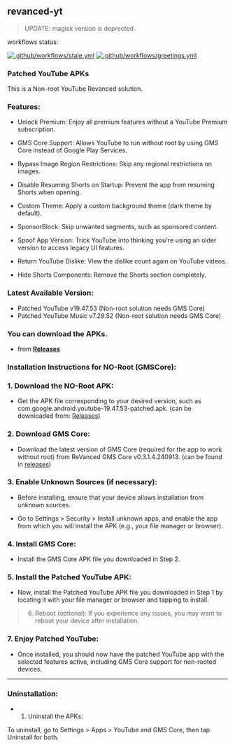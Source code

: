 ## revanced-yt

> UPDATE: magisk version is deprected.

workflows status:

[![.github/workflows/stale.yml](https://github.com/moxiu33/revanced-yt/actions/workflows/stale.yml/badge.svg)](https://github.com/moxiu33/revanced-yt/actions/workflows/stale.yml)
[![.github/workflows/greetings.yml](https://github.com/moxiu33/revanced-yt/actions/workflows/greetings.yml/badge.svg)](https://github.com/moxiu33/revanced-yt/actions/workflows/greetings.yml)

### Patched YouTube APKs

This is a Non-root YouTube Revanced solution.

### Features:

- Unlock Premium: Enjoy all premium features without a YouTube Premium subscription.

- GMS Core Support: Allows YouTube to run without root by using GMS Core instead of Google Play Services.

- Bypass Image Region Restrictions: Skip any regional restrictions on images.

- Disable Resuming Shorts on Startup: Prevent the app from resuming Shorts when opening.

- Custom Theme: Apply a custom background theme (dark theme by default).

- SponsorBlock: Skip unwanted segments, such as sponsored content.

- Spoof App Version: Trick YouTube into thinking you're using an older version to access legacy UI features.

- Return YouTube Dislike: View the dislike count again on YouTube videos.

- Hide Shorts Components: Remove the Shorts section completely.


### Latest Available Version:

- Patched YouTube v19.47.53 (Non-root solution needs GMS Core)
- Patched YouTube Music v7.29.52 (Non-root solution needs GMS Core)

### You can download the APKs.

- from **[Releases](https://github.com/moxiu33/revanced-yt/releases)**

### Installation Instructions for NO-Root (GMSCore):

### 1. Download the NO-Root APK:

- Get the APK file corresponding to your desired version, such as com.google.android.youtube-19.47.53-patched.apk. (can be downloaded from: [Releases](https://github.com/moxiu33/revanced-yt/releases))



### 2. Download GMS Core:

- Download the latest version of GMS Core (required for the app to work without root) from ReVanced GMS Core v0.3.1.4.240913. (can be found in [releases](https://github.com/moxiu33/revanced-yt/releases))



### 3. Enable Unknown Sources (if necessary):

- Before installing, ensure that your device allows installation from unknown sources.

- Go to Settings > Security > Install unknown apps, and enable the app from which you will install the APK (e.g., your file manager or browser).



### 4. Install GMS Core:

- Install the GMS Core APK file you downloaded in Step 2.



### 5. Install the Patched YouTube APK:

- Now, install the Patched YouTube APK file you downloaded in Step 1 by locating it with your file manager or browser and tapping to install.



> 6. Reboot (optional): If you experience any issues, you may want to reboot your device after installation.



### 7. Enjoy Patched YouTube:

- Once installed, you should now have the patched YouTube app with the selected features active, including GMS Core support for non-rooted devices.





---

### Uninstallation:

- 1. Uninstall the APKs:

To uninstall, go to Settings > Apps > YouTube and GMS Core, then tap Uninstall for both.
